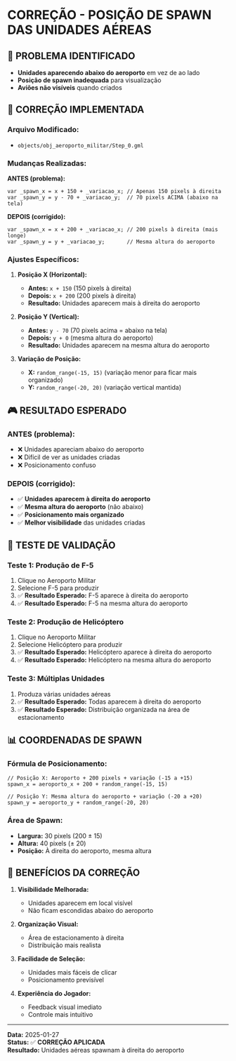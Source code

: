 # CORREÇÃO - POSIÇÃO DE SPAWN DAS UNIDADES AÉREAS

## 🎯 **PROBLEMA IDENTIFICADO**
- **Unidades aparecendo abaixo do aeroporto** em vez de ao lado
- **Posição de spawn inadequada** para visualização
- **Aviões não visíveis** quando criados

## 🔧 **CORREÇÃO IMPLEMENTADA**

### **Arquivo Modificado:**
- `objects/obj_aeroporto_militar/Step_0.gml`

### **Mudanças Realizadas:**

**ANTES (problema):**
```gml
var _spawn_x = x + 150 + _variacao_x; // Apenas 150 pixels à direita
var _spawn_y = y - 70 + _variacao_y;  // 70 pixels ACIMA (abaixo na tela)
```

**DEPOIS (corrigido):**
```gml
var _spawn_x = x + 200 + _variacao_x; // 200 pixels à direita (mais longe)
var _spawn_y = y + _variacao_y;       // Mesma altura do aeroporto
```

### **Ajustes Específicos:**

1. **Posição X (Horizontal):**
   - **Antes:** `x + 150` (150 pixels à direita)
   - **Depois:** `x + 200` (200 pixels à direita)
   - **Resultado:** Unidades aparecem mais à direita do aeroporto

2. **Posição Y (Vertical):**
   - **Antes:** `y - 70` (70 pixels acima = abaixo na tela)
   - **Depois:** `y + 0` (mesma altura do aeroporto)
   - **Resultado:** Unidades aparecem na mesma altura do aeroporto

3. **Variação de Posição:**
   - **X:** `random_range(-15, 15)` (variação menor para ficar mais organizado)
   - **Y:** `random_range(-20, 20)` (variação vertical mantida)

## 🎮 **RESULTADO ESPERADO**

### **ANTES (problema):**
- ❌ Unidades apareciam abaixo do aeroporto
- ❌ Difícil de ver as unidades criadas
- ❌ Posicionamento confuso

### **DEPOIS (corrigido):**
- ✅ **Unidades aparecem à direita do aeroporto**
- ✅ **Mesma altura do aeroporto** (não abaixo)
- ✅ **Posicionamento mais organizado**
- ✅ **Melhor visibilidade** das unidades criadas

## 🧪 **TESTE DE VALIDAÇÃO**

### **Teste 1: Produção de F-5**
1. Clique no Aeroporto Militar
2. Selecione F-5 para produzir
3. ✅ **Resultado Esperado:** F-5 aparece à direita do aeroporto
4. ✅ **Resultado Esperado:** F-5 na mesma altura do aeroporto

### **Teste 2: Produção de Helicóptero**
1. Clique no Aeroporto Militar
2. Selecione Helicóptero para produzir
3. ✅ **Resultado Esperado:** Helicóptero aparece à direita do aeroporto
4. ✅ **Resultado Esperado:** Helicóptero na mesma altura do aeroporto

### **Teste 3: Múltiplas Unidades**
1. Produza várias unidades aéreas
2. ✅ **Resultado Esperado:** Todas aparecem à direita do aeroporto
3. ✅ **Resultado Esperado:** Distribuição organizada na área de estacionamento

## 📊 **COORDENADAS DE SPAWN**

### **Fórmula de Posicionamento:**
```gml
// Posição X: Aeroporto + 200 pixels + variação (-15 a +15)
spawn_x = aeroporto_x + 200 + random_range(-15, 15)

// Posição Y: Mesma altura do aeroporto + variação (-20 a +20)
spawn_y = aeroporto_y + random_range(-20, 20)
```

### **Área de Spawn:**
- **Largura:** 30 pixels (200 ± 15)
- **Altura:** 40 pixels (± 20)
- **Posição:** À direita do aeroporto, mesma altura

## 🎯 **BENEFÍCIOS DA CORREÇÃO**

1. **Visibilidade Melhorada:**
   - Unidades aparecem em local visível
   - Não ficam escondidas abaixo do aeroporto

2. **Organização Visual:**
   - Área de estacionamento à direita
   - Distribuição mais realista

3. **Facilidade de Seleção:**
   - Unidades mais fáceis de clicar
   - Posicionamento previsível

4. **Experiência do Jogador:**
   - Feedback visual imediato
   - Controle mais intuitivo

---
**Data:** 2025-01-27  
**Status:** ✅ **CORREÇÃO APLICADA**  
**Resultado:** Unidades aéreas spawnam à direita do aeroporto

